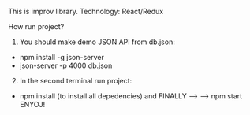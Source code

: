 This is improv library.
Technology: React/Redux

How run project?
1. You should make demo JSON API from db.json:
- npm install -g json-server
- json-server -p 4000 db.json
2. In the second terminal run project:
- npm install (to install all depedencies) and FINALLY -->
--> npm start
ENYOJ!